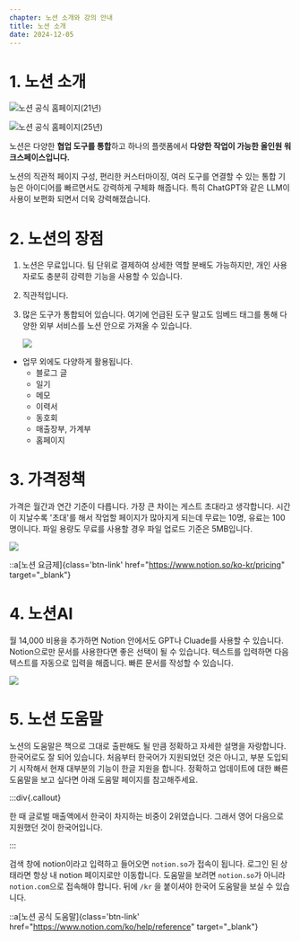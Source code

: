 ```yaml
---
chapter: 노션 소개와 강의 안내
title: 노션 소개
date: 2024-12-05
---
```


# 1. 노션 소개

![노션 공식 홈페이지(21년)](/images/basecamp-notion/1_2_Untitled.png)

![노션 공식 홈페이지(25년)](/images/basecamp-notion/1_2_image.png)

노션은 다양한 **협업 도구를 통합**하고 하나의 플랫폼에서 **다양한 작업이 가능한 올인원 워크스페이스입니다.**

노션의 직관적 페이지 구성, 편리한 커스터마이징, 여러 도구를 연결할 수 있는 통합 기능은 아이디어를 빠르면서도 강력하게 구체화 해줍니다. 특히 ChatGPT와 같은 LLM이 사용이 보편화 되면서 더욱 강력해졌습니다.

# 2. 노션의 장점

1. 노션은 무료입니다. 팀 단위로 결제하여 상세한 역할 분배도 가능하지만, 개인 사용자로도 충분히 강력한 기능을 사용할 수 있습니다.
2. 직관적입니다.
3. 많은 도구가 통합되어 있습니다. 여기에 언급된 도구 말고도 임베드 태그를 통해 다양한 외부 서비스를 노션 안으로 가져올 수 있습니다.
    
    ![](/images/basecamp-notion/1_2_image%201.png)
    
- 업무 외에도 다양하게 활용됩니다.
    - 블로그 글
    - 일기
    - 메모
    - 이력서
    - 동호회
    - 매출장부, 가계부
    - 홈페이지

# 3. 가격정책

가격은 월간과 연간 기준이 다릅니다. 가장 큰 차이는 게스트 초대라고 생각합니다. 시간이 지날수록 '초대'를 해서 작업할 페이지가 많아지게 되는데 무료는 10명, 유료는 100명이니다. 파일 용량도 무료를 사용할 경우 파일 업로드 기준은 5MB입니다.

![](/images/basecamp-notion/1_2_image%202.png)

::a[노션 요금제]{class='btn-link' href="https://www.notion.so/ko-kr/pricing" target="\_blank"}

# 4. 노션AI

월 14,000 비용을 추가하면 Notion 안에서도 GPT나 Cluade를 사용할 수 있습니다. Notion으로만 문서를 사용한다면 좋은 선택이 될 수 있습니다. 텍스트를 입력하면 다음 텍스트를 자동으로 입력을 해줍니다. 빠른 문서를 작성할 수 있습니다.

![](/images/basecamp-notion/1_2_image%203.png)

# 5. 노션 도움말

노션의 도움말은 책으로 그대로 출판해도 될 만큼 정확하고 자세한 설명을 자랑합니다. 한국어로도 잘 되어 있습니다. 처음부터 한국어가 지원되었던 것은 아니고, 부분 도입되기 시작해서 현재 대부분의 기능이 한글 지원을 합니다. 정확하고 업데이트에 대한 빠른 도움말을 보고 싶다면 아래 도움말 페이지를 참고해주세요.

:::div{.callout}

한 때 글로벌 매출액에서 한국이 차지하는 비중이 2위였습니다. 그래서 영어 다음으로 지원했던 것이 한국어입니다.

:::

검색 창에 notion이라고 입력하고 들어오면 `notion.so`가 접속이 됩니다. 로그인 된 상태라면 항상 내 notion 페이지로만 이동합니다. 도움말을 보려면 `notion.so`가 아니라 `notion.com`으로 접속해야 합니다. 뒤에 `/kr` 을 붙이셔야 한국어 도움말을 보실 수 있습니다.

::a[노션 공식 도움말]{class='btn-link' href="https://www.notion.com/ko/help/reference" target="\_blank"}
